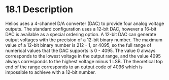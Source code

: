 # 18.1 Description

Helios uses a 4-channel D/A converter (DAC) to provide four analog voltage outputs. The standard configuration uses a 12-bit DAC, however a 16-bit DAC is available as a special ordering option. A 12-bit DAC can generate output voltages with the precision of a 12-bit binary number. The maximum value of a 12-bit binary number is 212 - 1, or 4095, so the full range of numerical values that the DAC supports is 0 - 4095. The value 0 always corresponds to the lowest voltage in the output range, and the value 4095 always corresponds to the highest voltage minus 1 LSB. The theoretical top end of the range corresponds to an output code of 4096 which is impossible to achieve with a 12-bit number.
